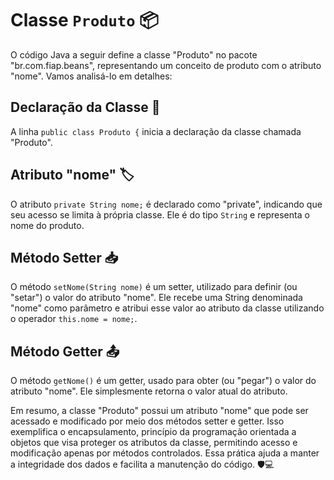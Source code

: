 # Classe `Produto` 📦

O código Java a seguir define a classe "Produto" no pacote "br.com.fiap.beans", representando um conceito de produto com o atributo "nome". Vamos analisá-lo em detalhes:

## Declaração da Classe 📝

A linha `public class Produto {` inicia a declaração da classe chamada "Produto".

## Atributo "nome" 🏷️

O atributo `private String nome;` é declarado como "private", indicando que seu acesso se limita à própria classe. Ele é do tipo `String` e representa o nome do produto.

## Método Setter 📥

O método `setNome(String nome)` é um setter, utilizado para definir (ou "setar") o valor do atributo "nome". Ele recebe uma String denominada "nome" como parâmetro e atribui esse valor ao atributo da classe utilizando o operador `this.nome = nome;`.

## Método Getter 📤

O método `getNome()` é um getter, usado para obter (ou "pegar") o valor do atributo "nome". Ele simplesmente retorna o valor atual do atributo.

Em resumo, a classe "Produto" possui um atributo "nome" que pode ser acessado e modificado por meio dos métodos setter e getter. Isso exemplifica o encapsulamento, princípio da programação orientada a objetos que visa proteger os atributos da classe, permitindo acesso e modificação apenas por métodos controlados. Essa prática ajuda a manter a integridade dos dados e facilita a manutenção do código. 🛡️💻
